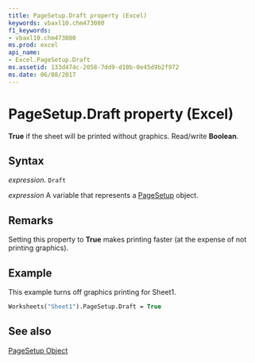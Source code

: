 ```yaml
---
title: PageSetup.Draft property (Excel)
keywords: vbaxl10.chm473080
f1_keywords:
- vbaxl10.chm473080
ms.prod: excel
api_name:
- Excel.PageSetup.Draft
ms.assetid: 133d474c-2058-7dd9-d10b-0e45d9b2f972
ms.date: 06/08/2017
---
```



# PageSetup.Draft property (Excel)

 **True** if the sheet will be printed without graphics. Read/write **Boolean**.


## Syntax

 _expression_. `Draft`

 _expression_ A variable that represents a [PageSetup](Excel.PageSetup.md) object.


## Remarks

Setting this property to  **True** makes printing faster (at the expense of not printing graphics).


## Example

This example turns off graphics printing for Sheet1.


```vb
Worksheets("Sheet1").PageSetup.Draft = True
```


## See also


[PageSetup Object](Excel.PageSetup.md)

